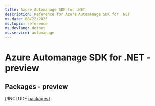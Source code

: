 ```yaml
---
title: Azure Automanage SDK for .NET
description: Reference for Azure Automanage SDK for .NET
ms.date: 08/22/2025
ms.topic: reference
ms.devlang: dotnet
ms.service: automanage
---
```

# Azure Automanage SDK for .NET - preview
## Packages - preview
[!INCLUDE [packages](automanage-index.md)]